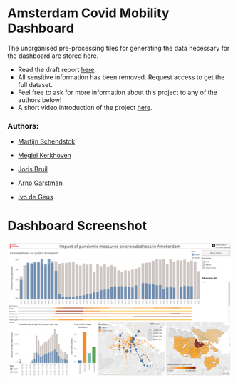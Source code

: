 # Amsterdam Covid Mobility Dashboard
The unorganised pre-processing files for generating the data necessary for the dashboard are stored here. 

* Read the draft report [here](report/final_report.pdf).
* All sensitive information has been removed. Request access to get the full dataset. 
* Feel free to ask for more information about this project to any of the authors below!
* A short video introduction of the project [here](https://www.youtube.com/watch?v=8B8qSIwmhaA).

### Authors: 

* [Martijn Schendstok ](https://github.com/martijn1815)
* [Megiel Kerkhoven](https://github.com/megiel)
* [Joris Bruil](https://github.com/jorisbr)
* [Arno Garstman](https://github.com/arnogarstman)

* [Ivo de Geus](https://github.com/idegeus)

# Dashboard Screenshot

![dashboard_full](report/dashboard_full.png)
